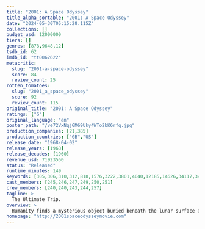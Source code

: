 ```yaml
---
title: "2001: A Space Odyssey"
title_alpha_sortable: "2001: A Space Odyssey"
date: "2024-05-30T05:15:28.115Z"
collections: []
budget_usd: 12000000
tiers: []
genres: [878,9648,12]
tsdb_id: 62
imdb_id: "tt0062622"
metacritic:
  slug: "2001-a-space-odyssey"
  score: 84
  review_count: 25
rotten_tomatoes:
  slug: "2001_a_space_odyssey"
  score: 92
  review_count: 115
original_title: "2001: A Space Odyssey"
ratings: ["G"]
original_language: "en"
poster_path: "/ve72VxNqjGM69Uky4WTo2bK6rfq.jpg"
production_companies: [21,385]
production_countries: ["GB","US"]
release_date: "1968-04-02"
release_years: [1968]
release_decades: [1960]
revenue_usd: 71923560
status: "Released"
runtime_minutes: 149
keywords: [305,306,310,312,818,1576,3222,3801,4040,12185,14626,34117,34152,155689,156039,161176,252104]
cast_members: [245,246,247,249,250,251]
crew_members: [240,240,243,244,257]
tagline: >
  The Ultimate Trip.
overview: >
  Humanity finds a mysterious object buried beneath the lunar surface and sets off to find its origins with the help of HAL 9000, the world's most advanced super computer.
homepage: "http://2001spaceodysseymovie.com"
---
```

